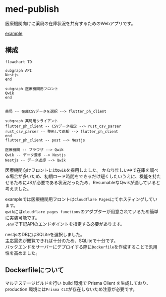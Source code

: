 # med-publish
医療機関向けに薬局の在庫状況を共有するためのWebアプリです。  

[example](https://med-publish.pages.dev/)

## 構成
```mermaid
flowchart TD

subgraph API
Nestjs
end

subgraph 医療機関用フロント
Qwik
end


薬局 -- 在庫CSVデータを選択 --> flutter_ph_client

subgraph 薬局用クライアント
flutter_ph_client -- CSVデータ指定 --> rust_csv_parser
rust_csv_parser -- 整形して返却 --> flutter_ph_client
end
flutter_ph_client -- post --> Nestjs

医療機関 -- ブラウザ --> Qwik
Qwik -- データ要求 --> Nestjs
Nestjs -- データ返却 --> Qwik

```
医療機関向けフロントには`Qwik`を採用しました。
かなり忙しい中で在庫を調べる場合が多いため、初期ロード時間をできるだけ短くしたいうえに、機能を持たせるためにJSが必要である状況だったため、ResumableなQwikが適していると考えました。

exampleでは医療機関用フロントは`Cloudflare Pages`にてホスティングしています。  
`qwik`には`cloudflare pages functions`のアダプターが用意されているため簡単に実装可能です。  
`.env`で下記APIのエンドポイントを指定する必要があります。

nestjsのDBにはSQLiteを選択しました。  
主応需先が閲覧できれば十分のため、SQLiteで十分です。  
バックエンドをサーバーにデプロイする際に`Dockerfile`を作成することで汎用性を高めました。  


## Dockerfileについて

マルチステージビルドを行い build 環境で Prisma Client を生成しており、production 環境には`Prisma CLI`が存在しないため注意が必要です。    
